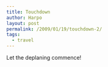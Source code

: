 ```yaml
---
title: Touchdown
author: Harpo
layout: post
permalink: /2009/01/19/touchdown-2/
tags:
  - travel
---
```

Let the deplaning commence!